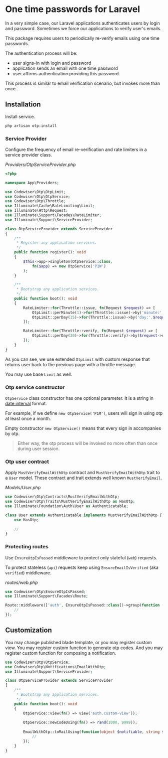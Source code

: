 # One time passwords for Laravel

In a very simple case, our Laravel applications authenticates users by login 
and password. Sometimes we force our applications to verify user's emails.

This package requires users to periodically re-verify emails using one time 
passwords.

The authentication process will be:

* user signs-in with login and password
* application sends an email with one time password
* user affirms authentication providing this password

This process is similar to email verification scenario, but invokes more 
than once.

## Installation

Install service.

```php
php artisan otp:install
```

### Service Provider

Configure the frequency of email re-verification and rate limiters in a service 
provider class.

_Providers/OtpServiceProvider.php_

```php
<?php

namespace App\Providers;

use Codewiser\Otp\OtpLimit;
use Codewiser\Otp\OtpService;
use Codewiser\Otp\Throttle;
use Illuminate\Cache\RateLimiting\Limit;
use Illuminate\Http\Request;
use Illuminate\Support\Facades\RateLimiter;
use Illuminate\Support\ServiceProvider;

class OtpServiceProvider extends ServiceProvider
{
    /**
     * Register any application services.
     */
    public function register(): void
    {
        $this->app->singleton(OtpService::class, 
            fn($app) => new OtpService('P1W')
        );
    }

    /**
     * Bootstrap any application services.
     */
    public function boot(): void
    {
        RateLimiter::for(Throttle::issue, fn(Request $request) => [
            OtpLimit::perMinute(1)->for(Throttle::issue)->by('minute:'.$request->user()->id),
            OtpLimit::perDay(15)->for(Throttle::issue)->by('day:'.$request->user()->id),
        ]);

        RateLimiter::for(Throttle::verify, fn(Request $request) => [
            OtpLimit::perDay(30)->for(Throttle::verify)->by($request->user()->id)
        ]);
    }
}
```

As you can see, we use extended `OtpLimit` with custom response that returns 
user back to the previous page with a throttle message.

You may use base `Limit` as well.

### Otp service constructor

`OtpService` class constructor has one optional parameter. It is a string in
[date interval](https://www.php.net/manual/en/dateinterval.construct.php) 
format.

For example, if we define `new OtpService('P1M')`, users will sign in 
using otp at least once a month.

Empty constructor `new OtpService()` means that every sign in accompanies 
by otp.

> Either way, the otp process will be invoked no more often than once 
> during user session.

### Otp user contract

Apply `MustVerifyEmailWithOtp` contract and `MustVerifyEmailWithOtp` trait 
to a `User` model. These contract and trait extends well known 
`MustVerifyEmail`.

_Models/User.php_

```php
use Codewiser\Otp\Contracts\MustVerifyEmailWithOtp;
use Codewiser\Otp\Traits\MustVerifyEmailWithOtp as HasOtp;
use Illuminate\Foundation\Auth\User as Authenticatable;

class User extends Authenticatable implements MustVerifyEmailWithOtp {
    use HasOtp;
    
    //
}
```

### Protecting routes

Use `EnsureOtpIsPassed` middleware to protect only stateful (`web`) requests.

To protect stateless (`api`) requests keep using 
`EnsureEmailIsVerified` (aka `verified`) middleware.

_routes/web.php_

```php
use Codewiser\Otp\EnsureOtpIsPassed;
use Illuminate\Support\Facades\Route;

Route::middleware(['auth', EnsureOtpIsPassed::class])->group(function () {
    //
});
```

## Customization

You may change published blade template, or you may register custom view.
You may register custom function to generate otp codes.
And you may register custom function for composing a notification.

```php
use Codewiser\Otp\OtpService;
use Codewiser\Otp\Notifications\EmailWithOtp;
use Illuminate\Support\ServiceProvider;

class OtpServiceProvider extends ServiceProvider
{
    /**
     * Bootstrap any application services.
     */
    public function boot(): void
    {
        OtpService::view(fn() => view('auth.custom-view'));
        
        OtpService::newCodeUsing(fn() => rand(1000, 9999));
        
        EmailWithOtp::toMailUsing(function(object $notifiable, string $otp) {
            //
        });
    }
}
```